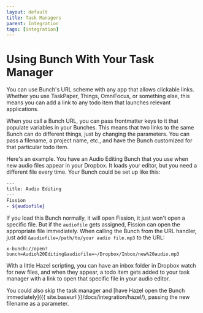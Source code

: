 ```yaml
---
layout: default
title: Task Managers
parent: Integration
tags: [integration]
---
```

# Using Bunch With Your Task Manager

You can use Bunch's URL scheme with any app that allows clickable links. Whether you use TaskPaper, Things, OmniFocus, or something else, this means you can add a link to any todo item that launches relevant applications.

When you call a Bunch URL, you can pass frontmatter keys to it that populate variables in your Bunches. This means that two links to the same Bunch can do different things, just by changing the parameters. You can pass a filename, a project name, etc., and have the Bunch customized for that particular todo item.

Here's an example. You have an Audio Editing Bunch that you use when new audio files appear in your Dropbox. It loads your editor, but you need a different file every time. Your Bunch could be set up like this:

```bash
---
title: Audio Editing
---
Fission
- ${audiofile}
```

If you load this Bunch normally, it will open Fission, it just won't open a specific file. But if the `audiofile` gets assigned, Fission can open the appropriate file immediately. When calling the Bunch from the URL handler, just add `&audiofile=/path/to/your audio file.mp3` to the URL:

	x-bunch://open?bunch=Audio%20Editing&audiofile=~/Dropbox/Inbox/new%20audio.mp3

With a little Hazel scripting, you can have an inbox folder in Dropbox watch for new files, and when they appear, a todo item gets added to your task manager with a link to open that specific file in your audio editor.

You could also skip the task manager and [have Hazel open the Bunch immediately]({{ site.baseurl }}/docs/integration/hazel/), passing the new filename as a parameter.


